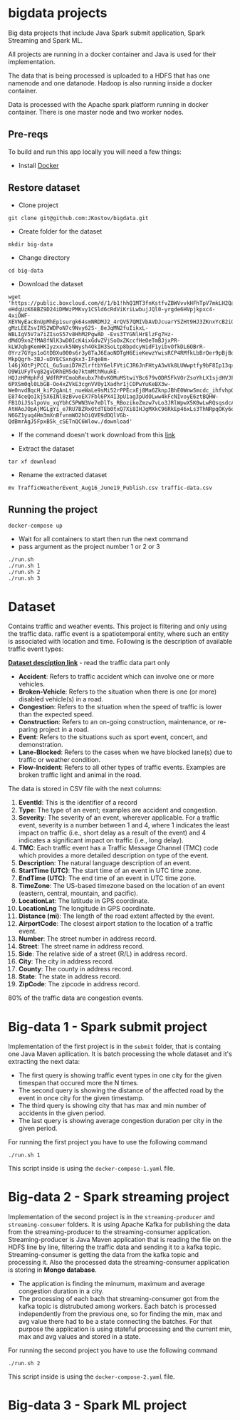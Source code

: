 # bigdata projects

Big data projects that include Java Spark submit application, Spark Streaming and Spark ML.

All projects are running in a docker container and Java is used for their implementation.

The data that is being processed is uploaded to a HDFS that has one namenode and one datanode. Hadoop is also  running inside a docker container.

Data is processed with the Apache spark platform running in docker container. There is one master node and two worker nodes.

## Pre-reqs

To build and run this app locally you will need a few things:
- Install [Docker](https://docs.docker.com/engine/install/ubuntu/)

## Restore dataset

- Clone project
```
git clone git@github.com:JKostov/bigdata.git
```
- Create folder for the dataset
```
mkdir big-data
```
- Change directory
```
cd big-data
```
- Download the dataset
```
wget 'https://public.boxcloud.com/d/1/b1!hhQ1MT3fnKstfvZBWVvvkHFhTpV7mkLH2QahJsn_yai2r57fxzZ2l09QoqPwJFlrS87VeaL8tm828iB-eHdgUzK68BZ9D24iDMWzPMKvy1CSld6cRdViKriLwbujJQl0-yrgde6HVpjkpxc4-4xiOWF-XEVNyEac8nUpMhEp1surgk64smNRDMJ2_4rQV57QMIVbAVDJcuarYSZHt9HJ3ZKnxYcB2iOcf6a1yng_bN2XZt0XyaboAbSWzWifPgRTEpJ06J3HFPAOxKX8QJqmkaj-gMzLEEZsvIR52WDPoN7c9Nvy62S-_8eJqMN2fuIikxL-WBLIgV5V7a7iZIsoS57v8HhM2PgwAD_-Evs3TYGNlHrElzFg7Hz-dMdO9xnZfMA8fNlK3wD0IcK4ixGdvZVjSoOxZKccfHeOeTmBJjxPR-kLWJqbgKemHKIyzxxvk5NWysh4OkIH3SoLtp8bpdcyWidF1yibvOfkDL6OBrR-0Yrz7GYgs1oGtDBXu000s6r3y8TaJ6EaoNDTgH6EieKewzYwisRCP4RMfkLbBrQer9pBjBdB02ygw713w-MkpQgrh-3BJ-uDYECSxngkx3-IFqe8m-l46jXOtPjPCCL_6u5uaiD7HZlrftbY6elFVtiCJR6JnFHtyA3wVk8LUWwptfy9bF8Ip13qxmRnn1CHNVGYzrlGFOav-O9WiUFyTvg82gvDRhEM5de7ktmMthMuukE-HQJzHPHphFd_WdfRPYCmobReubx7h0vK0MuMStwiYBc679vODR5FkVOrZsoYhLX1sjdHVJF6wZhlSEayfTOWp17-6PXSm0ql0LbGB-Oo4xZVkE3cgnVV0y1Xadhr1jCOPwYuKeBX3w-We0nvdBqcH_kiP2gAnLt_nueWaLe9sMi52rPPEcxEj8Ma6ZknpJBhE0WnwSmcdc_ihfvhpQWaAFniAG8rOTeQkNWRaHuW8swb18m1sUbJVaGP6eHLG9uhwJmFUyesjN7CNlbw09wK-E874ceQoIkj5X6INl8zBvvoEX7Fbl6PX4I3pU1ag3pUdOLww4kFcNIvoyE6ztBQHW-FB1OiJSslpoVu_xqYbhC5PWN3Ve7eDlTs_RBozikoZmzw7vLo3JRlWpwX5K0wLwRQsqsdcAPBRfiq8pHoPMYHvRd-AtHAoJOpAjMGLgYi_e7RU7BZRxOtdTEb0txQ7Xi8IHJgMXkC96RkEp46xLs3ThNRpqOKy6qAV008BOdnXPTDTWl7ys12Ukqy-N6GZ1yuq4Hm3mXnBfvnmWO2hOiQVE9dDQlVGb-QdBmrAgJ5FpxB5k_cSETnQC6Wlow./download'
```
- If the command doesn't work download from this [link](https://osu.app.box.com/v/traffic-events-dec19)

- Extract the dataset
```
tar xf download
```
- Rename the extracted dataset
```
mv TrafficWeatherEvent_Aug16_June19_Publish.csv traffic-data.csv
```

## Running the project

```
docker-compose up
```

- Wait for all containers to start then run the next command
- pass argument as the project number 1 or 2 or 3
```
./run.sh
./run.sh 1
./run.sh 2
./run.sh 3
```

# Dataset
Contains traffic and weather events. This project is filtering and only using the traffic data. 
raffic event is a spatiotemporal entity, where such an entity is associated with location and time. Following is the description of available traffic event types:

[**Dataset desciption link**](https://smoosavi.org/datasets/lstw) - read the traffic data part only


- **Accident**: Refers to traffic accident which can involve one or more vehicles.
- **Broken-Vehicle**: Refers to the situation when there is one (or more) disabled vehicle(s) in a road.
- **Congestion**: Refers to the situation when the speed of traffic is lower than the expected speed.
- **Construction**: Refers to an on-going construction, maintenance, or re-paring project in a road.
- **Event**: Refers to the situations such as sport event, concert, and demonstration.
- **Lane-Blocked**: Refers to the cases when we have blocked lane(s) due to traffic or weather condition.
- **Flow-Incident**: Refers to all other types of traffic events. Examples are broken traffic light and animal in the road.

The data is stored in CSV file with the next columns:
1. **EventId**:	This is the identifier of a record
2. **Type**:	The type of an event; examples are accident and congestion.
3. **Severity**:	The severity of an event, wherever applicable. For a traffic event, severity is a number between 1 and 4, where 1 indicates the least impact on traffic (i.e., short delay as a result of the event) and 4 indicates a significant impact on traffic (i.e., long delay).
4. **TMC**:	Each traffic event has a Traffic Message Channel (TMC) code which provides a more detailed description on type of the event.
5. **Description**:	The natural language description of an event.
6. **StartTime (UTC)**:	The start time of an event in UTC time zone.
7. **EndTime (UTC)**:	The end time of an event in UTC time zone.
8. **TimeZone**:	The US-based timezone based on the location of an event (eastern, central, mountain, and pacific).
9. **LocationLat**:	The latitude in GPS coordinate.
10. **LocationLng**	The longitude in GPS coordinate.
11. **Distance (mi)**:	The length of the road extent affected by the event.
12. **AirportCode**:	The closest airport station to the location of a traffic event.
13. **Number**:	The street number in address record.
14. **Street**: The street name in address record.
15. **Side**:	The relative side of a street (R/L) in address record.
16. **City**:	The city in address record.
17. **County**:	The county in address record.
18. **State**:	The state in address record.
19. **ZipCode**:	The zipcode in address record.

80% of the traffic data are congestion events.

# Big-data 1 - Spark submit project

Implementation of the first project is in the `submit` folder, that is containg one Java Maven apllication. It is batch processing the whole dataset and it's extracting the next data:
- The first query is showing traffic event types in one city for the given timespan that occured more the N times.
- The second query is showing the distance of the affected road by the event in once city for the given timestamp.
- The third query is showing city that has max and min number of accidents in the given period.
- The last query is showing average congestion duration per city in the given period.

For running the first project you have to use the following command 
```
./run.sh 1
```
This script inside is using the `docker-compose-1.yaml` file.

# Big-data 2 - Spark streaming project

Implementation of the second project is in the `streaming-producer` and `streaming-consumer` folders. It is using Apache Kafka for publishing the data from the streaming-producer to the streaming-consumer application. Streaming-producer is Java Maven application that is reading the file on the HDFS line by line, filtering the traffic data and sending it to a kafka topic. Streaming-consumer is getting the data from the kafka topic and processing it. Also the processed data the streaming-consumer application is storing in **Mongo database**. 

- The application is finding the minumum, maximum and average congestion duration in a city.
- The processing of each bach that streaming-consumer got from the kafka topic is distrubuted among workers. Each batch is processed independently from the previous one, so for finding the min, max and avg value there had to be a state connecting the batches. For that purpose the application is using stateful processing and the current min, max and avg values and stored in a state. 

For running the second project you have to use the following command 
```
./run.sh 2
```
This script inside is using the `docker-compose-2.yaml` file.

# Big-data 3 - Spark ML project
